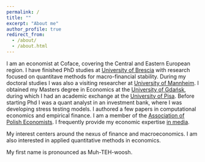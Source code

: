 ```yaml
---
permalink: /
title: ""
excerpt: "About me"
author_profile: true
redirect_from: 
  - /about/
  - /about.html
---
```


I am an economist at Coface, covering the Central and Eastern European region. I have finished PhD studies at [University of Brescia](https://www.unibs.it/en) with research focused on quantitave methods for macro-financial stability. During my doctoral studies I was also a visiting researcher at [University of Mannheim](https://www.uni-mannheim.de/). I obtained my Masters degree in Economics at the [University of Gdańsk](https://ug.edu.pl/), during which I had an academic exchange at the [University of Pisa](https://www.unipi.it/index.php/english). Before starting Phd I was a quant analyst in an investment bank, where I was developing stress testing models. I authored a few papers in computational economics and empirical finance. I am a member of the [Association of Polish Economists](https://tep.org.pl/). I frequently provide my economic expertise [in media](https://m-dadej.github.io/in_media/).

My interest centers around the nexus of finance and macroeconomics. I am also interested in applied quantitative methods in economics. 

My first name is pronounced as Muh-TEH-woosh.